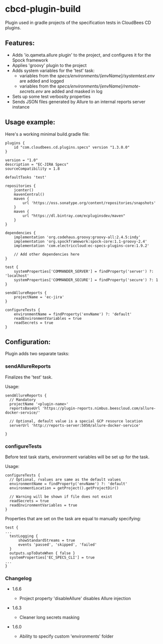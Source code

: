 # cbcd-plugin-build

Plugin used in gradle projects of the specification tests in CloudBees CD plugins.

## Features:
 - Adds 'io.qameta.allure plugin' to the project, and configures it for the Spock framework
 - Applies 'groovy' plugin to the project
 - Adds system variables for the 'test' task:
    - variables from the *specs/environments/{envName}/systemtest.env* are added and logged
    - variables from the *specs/environments/{envName}/remote-secrets.env* are added and masked in log
 - Sets up some test verbosity properties
 - Sends JSON files generated by Allure to an internal reports server instance
 
## Usage example:

Here's a working minimal build.gradle file:
```
plugins {
    id "com.cloudbees.cd.plugins.specs" version "1.3.0.0"
}

version = "1.0"
description = "EC-JIRA Specs"
sourceCompatibility = 1.8

defaultTasks 'test'

repositories {
    jcenter()
    mavenCentral()
    maven {
        url 'https://oss.sonatype.org/content/repositories/snapshots'
    }
    maven {
        url "https://dl.bintray.com/ecpluginsdev/maven"
    }
}

dependencies {
    implementation 'org.codehaus.groovy:groovy-all:2.4.5:indy'
    implementation 'org.spockframework:spock-core:1.1-groovy-2.4'
    implementation 'com.electriccloud:ec-specs-plugins-core:1.9.2'
    
    // Add other dependencies here
}

test {
    systemProperties['COMMANDER_SERVER'] = findProperty('server') ?: 'localhost'
    systemProperties['COMMANDER_SECURE'] = findProperty('secure') ?: 1
}

sendAllureReports {
    projectName = 'ec-jira'
}

configureTests {
    environmentName = findProperty('envName') ?: 'default'
    readEnvironmentVariables = true
    readSecrets = true
}
```
 
## Configuration:

Plugin adds two separate tasks:

### sendAllureReports
Finalizes the 'test' task.

Usage:
```
sendAllureReports {
  // Mandatory
  projectName '<plugin-name>'
  reportsBaseUrl 'https://plugin-reports.nimbus.beescloud.com/allure-docker-service/'
  
  // Optional, default value is a special GCP resource location
  serverUrl 'http://reports-server:5050/allure-docker-service'

}
``` 

### configureTests
Before test task starts, environment variables will be set up for the task. 

Usage:
```
configureTests {
  // Optional, rvalues are same as the default values
  environmentName = findProperty('envName') ?: 'default'
  environmentLocation = getProject().getProjectDir()
  
  // Warning will be shown if file does not exist
  readSecrets = true
  readEnvironmentVariables = true
}
``` 

Properties that are set on the task are equal to manually specifying:
```
test {
...
  testLogging {
      showStandardStreams = true
      events 'passed', 'skipped', 'failed'
  }
  outputs.upToDateWhen { false }
  systemProperties['EC_SPECS_CLI'] = true
...
}
```


### Changelog

- 1.6.6
  - Project property 'disableAllure' disables Allure injection

- 1.6.3 
  - Cleaner long secrets masking
  
- 1.6.0
  - Ability to specify custom 'environments' folder